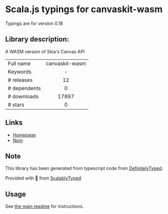 
# Scala.js typings for canvaskit-wasm

Typings are for version 0.18

## Library description:
A WASM version of Skia's Canvas API

|                    |                 |
| ------------------ | :-------------: |
| Full name          | canvaskit-wasm |
| Keywords           | - |
| # releases         | 12 |
| # dependents       | 0 |
| # downloads        | 17897 |
| # stars            | 0 |

## Links
- [Homepage](https://github.com/google/skia/tree/master/modules/canvaskit)
- [Npm](https://www.npmjs.com/package/canvaskit-wasm)
    


## Note
This library has been generated from typescript code from [DefinitelyTyped](https://definitelytyped.org).

Provided with :purple_heart: from [ScalablyTyped](https://github.com/oyvindberg/ScalablyTyped)

## Usage
See [the main readme](../../readme.md) for instructions.


